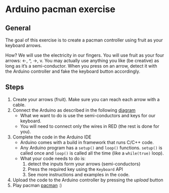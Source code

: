 Arduino pacman exercise
=======================

General
-------

The goal of this exercise is to create a pacman controller using fruit as your keyboard arrows.

How? We will use the electricity in our fingers. You will use fruit as your four arrows: <-, ^, ->, v. You may actually use anything you like (be creative) as long as it’s a semi-conductor. When you press on an arrow, detect it with the Arduino controller and fake the keyboard button accordingly.

Steps
-----

1. Create your arrows (fruit). Make sure you can reach each arrow with a cable.
2. Connect the Arduino as described in the following [diagram](resources/pacman-arduino-skatch.png)
	* What we want to do is use the semi-conductors and keys for our keyboard.
	* You will need to connect only the wires in RED (the rest is done for you).
3. Complete the code in the Arduino IDE
	* Arduino comes with a build in framework that runs C/C++ code.
	* Any Arduino program has a `setup()` and `loop()` functions. `setup()` is called once and `loop()` is called all the time (like a `while(true)` loop).
	* What your code needs to do is:
		1. detect the inputs form your arrows (semi-conductors)
		2. Press the required key using the `Keyboard` API
		3. See more instructions and examples in the code.
4. Upload the code to the Arduino controller by pressing the *upload* button
5.	Play pacman [pacman](http://files.widgetbox.com/widgets/neave/neave_pacman_widgetbox.swf) :)
